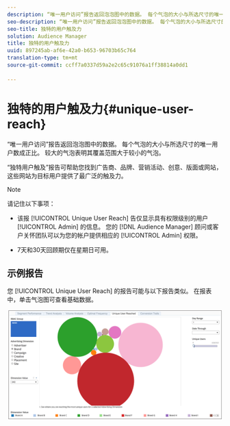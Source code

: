 ```yaml
---
description: “唯一用户访问”报告返回泡泡图中的数据。 每个气泡的大小与所选尺寸的唯一用户数成正比。 较大的气泡表明其覆盖范围大于较小的气泡。 “独特用户触及”报告可帮助您找到广告商、品牌、营销活动、创意、版面或网站，这些网站为目标用户提供了最广泛的触及力。
seo-description: “唯一用户访问”报告返回泡泡图中的数据。 每个气泡的大小与所选尺寸的唯一用户数成正比。 较大的气泡表明其覆盖范围大于较小的气泡。 “独特用户触及”报告可帮助您找到广告商、品牌、营销活动、创意、版面或网站，这些网站为目标用户提供了最广泛的触及力。
seo-title: 独特的用户触及力
solution: Audience Manager
title: 独特的用户触及力
uuid: 897245ab-af6e-42a0-b653-96703b65c764
translation-type: tm+mt
source-git-commit: ccff7a0337d59a2e2c65c91076a1ff38814a0dd1

---
```



# 独特的用户触及力{#unique-user-reach}

“唯一用户访问”报告返回泡泡图中的数据。 每个气泡的大小与所选尺寸的唯一用户数成正比。 较大的气泡表明其覆盖范围大于较小的气泡。

“独特用户触及”报告可帮助您找到广告商、品牌、营销活动、创意、版面或网站，这些网站为目标用户提供了最广泛的触及力。

>[!NOTE]
>
>请记住以下事项：
>
>* 该报 [!UICONTROL Unique User Reach] 告仅显示具有权限级别的用户 [!UICONTROL Admin] 的信息。 您的 [!DNL Audience Manager] 顾问或客户关怀团队可以为您的帐户提供相应的 [!UICONTROL Admin] 权限。
   >
   >
* 7天和30天回顾期仅在星期日可用。


## 示例报告

您 [!UICONTROL Unique User Reach] 的报告可能与以下报告类似。 在报表中，单击气泡图可查看基础数据。

![](assets/unique-user-reach.png)
